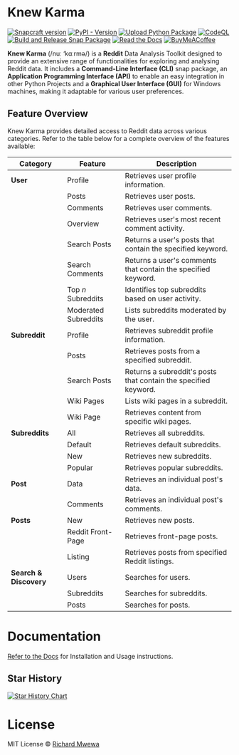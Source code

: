 # Knew Karma

[![Snapcraft version](https://img.shields.io/snapcraft/v/knewkarma/latest/stable?logo=snapcraft&color=%23BB431A)](https://snapcraft.io/knewkarma) [![PyPI - Version](https://img.shields.io/pypi/v/knewkarma?logo=pypi&link=https%3A%2F%2Fpypi.org%2Fproject%2Fknewkarma)](https://pypi.org/project/knewkarma) [![Upload Python Package](https://github.com/bellingcat/knewkarma/actions/workflows/python-publish.yml/badge.svg)](https://github.com/bellingcat/knewkarma/actions/workflows/python-publish.yml) [![CodeQL](https://github.com/bellingcat/knewkarma/actions/workflows/codeql.yml/badge.svg)](https://github.com/bellingcat/knewkarma/actions/workflows/codeql.yml) [![Build and Release Snap Package](https://github.com/bellingcat/knewkarma/actions/workflows/snapstore-deploy.yml/badge.svg)](https://github.com/bellingcat/knewkarma/actions/workflows/snapstore-deploy.yml) [![Read the Docs](https://img.shields.io/readthedocs/knewkarma?logo=readthedocs)](https://knewkarma.readthedocs.io) [![BuyMeACoffee](https://img.shields.io/badge/Buy%20Me%20a%20Coffee-ffdd00?style=flat&logo=buy-me-a-coffee&logoColor=black)](https://buymeacoffee.com/rly0nheart)

**Knew Karma** (/nuː ‘kɑːrmə/) is a **Reddit** Data Analysis Toolkit designed to provide an extensive range of
functionalities for exploring and analysing Reddit data. It includes a **Command-Line Interface (CLI)** snap package, an
**Application Programming Interface (API)** to enable an easy integration in other Python Projects and a **Graphical
User
Interface (GUI)** for Windows machines, making it adaptable for various user preferences.

## Feature Overview

Knew Karma provides detailed access to Reddit data across various categories. Refer to the table below for a
complete overview of the features available:

| Category               | Feature              | Description                                                     |
|------------------------|----------------------|-----------------------------------------------------------------|
| **User**               | Profile              | Retrieves user profile information.                             |
|                        | Posts                | Retrieves user posts.                                           |
|                        | Comments             | Retrieves user comments.                                        |
|                        | Overview             | Retrieves user's most recent comment activity.                  |
|                        | Search Posts         | Returns a user's posts that contain the specified keyword.      |
|                        | Search Comments      | Returns a user's comments that contain the specified keyword.   |
|                        | Top *n* Subreddits   | Identifies top subreddits based on user activity.               |
|                        | Moderated Subreddits | Lists subreddits moderated by the user.                         |
| **Subreddit**          | Profile              | Retrieves subreddit profile information.                        |
|                        | Posts                | Retrieves posts from a specified subreddit.                     |
|                        | Search Posts         | Returns a subreddit's posts that contain the specified keyword. |
|                        | Wiki Pages           | Lists wiki pages in a subreddit.                                |
|                        | Wiki Page            | Retrieves content from specific wiki pages.                     |
| **Subreddits**         | All                  | Retrieves all subreddits.                                       |
|                        | Default              | Retrieves default subreddits.                                   |
|                        | New                  | Retrieves new subreddits.                                       |
|                        | Popular              | Retrieves popular subreddits.                                   |
| **Post**               | Data                 | Retrieves an individual post's data.                            |
|                        | Comments             | Retrieves an individual post's comments.                        |
| **Posts**              | New                  | Retrieves new posts.                                            |
|                        | Reddit Front-Page    | Retrieves front-page posts.                                     |
|                        | Listing              | Retrieves posts from specified Reddit listings.                 |
| **Search & Discovery** | Users                | Searches for users.                                             |
|                        | Subreddits           | Searches for subreddits.                                        |
|                        | Posts                | Searches for posts.                                             |

# Documentation

[Refer to the Docs](https://knewkarma.readthedocs.io) for Installation and Usage instructions.

## Star History

<a href="https://star-history.com/#bellingcat/knewkarma&Date">
 <picture>
   <source media="(prefers-color-scheme: dark)" srcset="https://api.star-history.com/svg?repos=bellingcat/knewkarma&type=Date&theme=dark" />
   <source media="(prefers-color-scheme: light)" srcset="https://api.star-history.com/svg?repos=bellingcat/knewkarma&type=Date" />
   <img alt="Star History Chart" src="https://api.star-history.com/svg?repos=bellingcat/knewkarma&type=Date" />
 </picture>
</a>

# License

MIT License © [Richard Mwewa](https://rly0nheart.github.io)

